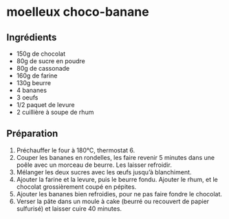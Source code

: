 # moelleux choco-banane

## Ingrédients

- 150g de chocolat
- 80g de sucre en poudre
- 80g de cassonade
- 160g de farine
- 130g beurre
- 4 bananes
- 3 oeufs
- 1/2 paquet de levure
- 2 cuillière à soupe de rhum

## Préparation

1. Préchauffer le four à 180°C, thermostat 6.
2. Couper les bananes en rondelles, les faire revenir 5 minutes dans une poêle avec un morceau de beurre. Les laisser refroidir.
3. Mélanger les deux sucres avec les œufs jusqu’à blanchiment.
4. Ajouter la farine et la levure, puis le beurre fondu. Ajouter le rhum, et le chocolat grossièrement coupé en pépites.
5. Ajouter les bananes bien refroidies, pour ne pas faire fondre le chocolat.
6. Verser la pâte dans un moule à cake (beurré ou recouvert de papier sulfurisé) et laisser cuire 40 minutes.